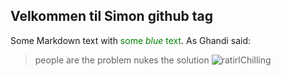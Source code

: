 <!-- background: #fefe79 -->
<!-- color: #b13ad0 -->

## Velkommen til Simon github tag
Some Markdown text with <span style="color:green">some *blue* text</span>.
As Ghandi said:

> people are the problem
> nukes the solution
![ratirlChilling](https://user-images.githubusercontent.com/54975711/64421458-eada5500-d0a1-11e9-988b-2b5d86e402c5.png)
